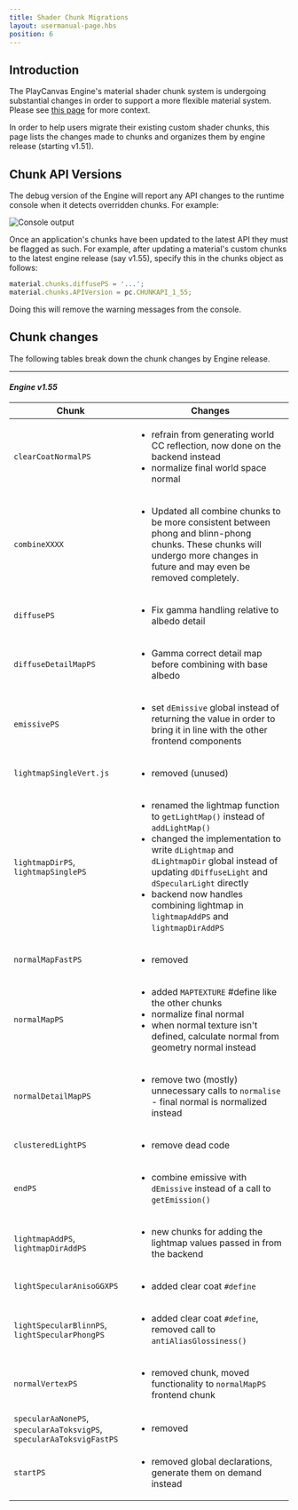 ```yaml
---
title: Shader Chunk Migrations
layout: usermanual-page.hbs
position: 6
---
```


## Introduction

The PlayCanvas Engine's material shader chunk system is undergoing substantial changes in order to support a more flexible material system. Please see [this page][1] for more context.

In order to help users migrate their existing custom shader chunks, this page lists the changes made to chunks and organizes them by engine release (starting v1.51).

## Chunk API Versions

The debug version of the Engine will report any API changes to the runtime console when it detects overridden chunks. For example:

![Console output][2]

Once an application's chunks have been updated to the latest API they must be flagged as such. For example, after updating a material's custom chunks to the latest engine release (say v1.55), specify this in the chunks object as follows:
```javascript
material.chunks.diffusePS = '...';
material.chunks.APIVersion = pc.CHUNKAPI_1_55;
```

Doing this will remove the warning messages from the console.

## Chunk changes

The following tables break down the chunk changes by Engine release.

---
#### *Engine v1.55*

| Chunk | Changes |
| --- | --- |
| `clearCoatNormalPS` | <ul><li>refrain from generating world CC reflection, now done on the backend instead</li><li>normalize final world space normal</li></ul> |
| `combineXXXX` | <ul><li>Updated all combine chunks to be more consistent between phong and blinn-phong chunks. These chunks will undergo more changes in future and may even be removed completely.</li></ul> |
| `diffusePS` | <ul><li>Fix gamma handling relative to albedo detail</li></ul> |
| `diffuseDetailMapPS` | <ul><li>Gamma correct detail map before combining with base albedo</li></ul> |
| `emissivePS` | <ul><li>set `dEmissive` global instead of returning the value in order to bring it in line with the other frontend components</li></ul> |
| `lightmapSingleVert.js` | <ul><li>removed (unused)</li></ul> |
| `lightmapDirPS`, `lightmapSinglePS`| <ul><li>renamed the lightmap function to `getLightMap()` instead of `addLightMap()`</li><li>changed the implementation to write `dLightmap` and `dLightmapDir` global instead of updating `dDiffuseLight` and `dSpecularLight` directly</li><li>backend now handles combining lightmap in `lightmapAddPS` and `lightmapDirAddPS`</li></ul> |
| `normalMapFastPS` | <ul><li>removed</li></ul> |
| `normalMapPS` | <ul><li>added `MAPTEXTURE` #define like the other chunks</li><li>normalize final normal</li><li>when normal texture isn't defined, calculate normal from geometry normal instead</li></ul> |
| `normalDetailMapPS` | <ul><li>remove two (mostly) unnecessary calls to `normalise` - final normal is normalized instead</li></ul> |
| `clusteredLightPS` | <ul><li>remove dead code</li></ul> |
| `endPS` | <ul><li>combine emissive with `dEmissive` instead of a call to `getEmission()`</li></ul> |
| `lightmapAddPS`, `lightmapDirAddPS` | <ul><li>new chunks for adding the lightmap values passed in from the backend</li></ul> |
| `lightSpecularAnisoGGXPS` | <ul><li>added clear coat `#define`</li></ul> |
| `lightSpecularBlinnPS`, `lightSpecularPhongPS` | <ul><li>added clear coat `#define`, removed call to `antiAliasGlossiness()`</li></ul> |
| `normalVertexPS` | <ul><li>removed chunk, moved functionality to `normalMapPS` frontend chunk</li></ul> |
| `specularAaNonePS`, `specularAaToksvigPS`, `specularAaToksvigFastPS` | <ul><li>removed</li></ul> |
| `startPS` | <ul><li>removed global declarations, generate them on demand instead</li></ul> |


[1]: https://github.com/playcanvas/engine/issues/4250
[2]: /images/user-manual/graphics/shader-chunk-migrations/console-warning.png
